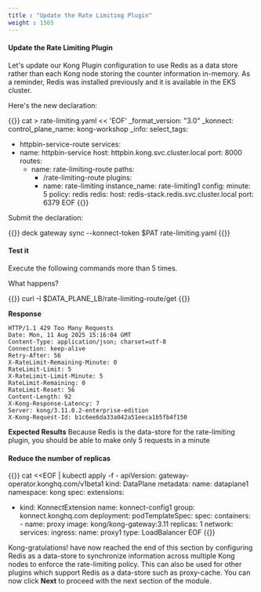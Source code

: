 ```yaml
---
title : "Update the Rate Limiting Plugin"
weight : 1565
---
```



#### Update the Rate Limiting Plugin
Let's update our Kong Plugin configuration to use Redis as a data store rather than each Kong node storing the counter information in-memory. As a reminder, Redis was installed previously and it is available in the EKS cluster.

Here's the new declaration:

{{<highlight>}}
cat > rate-limiting.yaml << 'EOF'
_format_version: "3.0"
_konnect:
  control_plane_name: kong-workshop
_info:
  select_tags:
  - httpbin-service-route
services:
- name: httpbin-service
  host: httpbin.kong.svc.cluster.local
  port: 8000
  routes:
  - name: rate-limiting-route
    paths:
    - /rate-limiting-route
    plugins:
    - name: rate-limiting
      instance_name: rate-limiting1
      config:
        minute: 5
        policy: redis
        redis:
          host: redis-stack.redis.svc.cluster.local
          port: 6379
EOF
{{</highlight>}}





Submit the declaration:

{{<highlight>}}
deck gateway sync --konnect-token $PAT rate-limiting.yaml
{{</highlight>}}



#### Test it

Execute the following commands more than 5 times.

What happens?

{{<highlight>}}
curl -I $DATA_PLANE_LB/rate-limiting-route/get
{{</highlight>}}

**Response**

```
HTTP/1.1 429 Too Many Requests
Date: Mon, 11 Aug 2025 15:16:04 GMT
Content-Type: application/json; charset=utf-8
Connection: keep-alive
Retry-After: 56
X-RateLimit-Remaining-Minute: 0
RateLimit-Limit: 5
X-RateLimit-Limit-Minute: 5
RateLimit-Remaining: 0
RateLimit-Reset: 56
Content-Length: 92
X-Kong-Response-Latency: 7
Server: kong/3.11.0.2-enterprise-edition
X-Kong-Request-Id: b1c6ee6da33a042a51eeca1b5fb4f150
```

**Expected Results**  Because Redis is the data-store for the rate-limiting plugin, you should be able to make only 5 requests in a minute



#### Reduce the number of replicas

{{<highlight>}}
cat <<EOF | kubectl apply -f -
apiVersion: gateway-operator.konghq.com/v1beta1
kind: DataPlane
metadata:
 name: dataplane1
 namespace: kong
spec:
 extensions:
 - kind: KonnectExtension
   name: konnect-config1
   group: konnect.konghq.com
 deployment:
   podTemplateSpec:
     spec:
       containers:
       - name: proxy
         image: kong/kong-gateway:3.11
   replicas: 1
 network:
   services:
     ingress:
       name: proxy1
       type: LoadBalancer
EOF
{{</highlight>}}



Kong-gratulations! have now reached the end of this section by configuring Redis as a data-store to synchronize information across multiple Kong nodes to enforce the rate-limiting policy.  This can also be used for other plugins which support Redis as a data-store such as proxy-cache. You can now click **Next** to proceed with the next section of the module.
